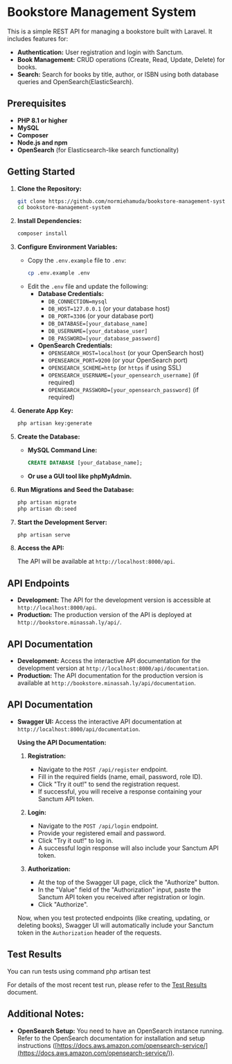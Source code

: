 #  Bookstore Management System

This is a simple REST API for managing a bookstore built with Laravel. It includes features for:

* **Authentication:** User registration and login with Sanctum.
* **Book Management:** CRUD operations (Create, Read, Update, Delete) for books.
* **Search:** Search for books by title, author, or ISBN using both database queries and OpenSearch(ElasticSearch).

## Prerequisites

* **PHP 8.1 or higher** 
* **MySQL** 
* **Composer**
* **Node.js and npm** 
* **OpenSearch** (for Elasticsearch-like search functionality)

## Getting Started

1. **Clone the Repository:**
   ```bash
   git clone https://github.com/normiehamuda/bookstore-management-system.git
   cd bookstore-management-system
   ```

2. **Install Dependencies:**
   ```bash
   composer install
   ```

3. **Configure Environment Variables:**
   * Copy the `.env.example` file to `.env`:
     ```bash
     cp .env.example .env
     ```
   * Edit the `.env` file and update the following:
      * **Database Credentials:** 
         * `DB_CONNECTION=mysql`
         * `DB_HOST=127.0.0.1` (or your database host)
         * `DB_PORT=3306` (or your database port)
         * `DB_DATABASE=[your_database_name]` 
         * `DB_USERNAME=[your_database_user]`
         * `DB_PASSWORD=[your_database_password]`
      * **OpenSearch Credentials:** 
         * `OPENSEARCH_HOST=localhost` (or your OpenSearch host)
         * `OPENSEARCH_PORT=9200` (or your OpenSearch port)
         * `OPENSEARCH_SCHEME=http` (or `https` if using SSL)
         * `OPENSEARCH_USERNAME=[your_opensearch_username]` (if required)
         * `OPENSEARCH_PASSWORD=[your_opensearch_password]` (if required)


4. **Generate App Key:**
   ```bash
   php artisan key:generate
   ```
5. **Create the Database:**
   * **MySQL Command Line:**
      ```sql
      CREATE DATABASE [your_database_name];
      ```
   * **Or use a GUI tool like phpMyAdmin.**

6. **Run Migrations and Seed the Database:**
   ```bash
   php artisan migrate
   php artisan db:seed
   ```

7. **Start the Development Server:**
   ```bash
   php artisan serve
   ```

8. **Access the API:**

   The API will be available at `http://localhost:8000/api`.

## API Endpoints

* **Development:** The API for the development version is accessible at `http://localhost:8000/api`.
* **Production:** The production version of the API is deployed at `http://bookstore.minassah.ly/api/`.

## API Documentation

* **Development:** Access the interactive API documentation for the development version at `http://localhost:8000/api/documentation`.
* **Production:**  The API documentation for the production version is available at `http://bookstore.minassah.ly/api/documentation`. 

## API Documentation

* **Swagger UI:** Access the interactive API documentation at `http://localhost:8000/api/documentation`.

   **Using the API Documentation:**

   1. **Registration:** 
      * Navigate to the `POST /api/register` endpoint.
      * Fill in the required fields (name, email, password, role ID).
      * Click "Try it out!" to send the registration request.
      * If successful, you will receive a response containing your Sanctum API token.

   2. **Login:**
      * Navigate to the `POST /api/login` endpoint.
      * Provide your registered email and password.
      * Click "Try it out!" to log in.
      * A successful login response will also include your Sanctum API token.

   3. **Authorization:**
      * At the top of the Swagger UI page, click the "Authorize" button.
      * In the "Value" field of the "Authorization" input, paste the Sanctum API token you received after registration or login.
      * Click "Authorize". 

   Now, when you test protected endpoints (like creating, updating, or deleting books), Swagger UI will automatically include your Sanctum token in the `Authorization` header of the requests.

## Test Results
You can run tests using command php artisan test

For details of the most recent test run, please refer to the [Test Results](TEST_RESULTS.md) document. 

## Additional Notes:

* **OpenSearch Setup:** You need to have an OpenSearch instance running. Refer to the OpenSearch documentation for installation and setup instructions ([https://docs.aws.amazon.com/opensearch-service/](https://docs.aws.amazon.com/opensearch-service/)).

